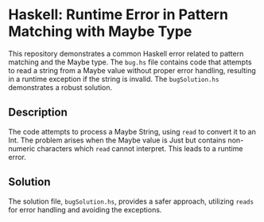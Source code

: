 # Haskell: Runtime Error in Pattern Matching with Maybe Type

This repository demonstrates a common Haskell error related to pattern matching and the Maybe type.  The `bug.hs` file contains code that attempts to read a string from a Maybe value without proper error handling, resulting in a runtime exception if the string is invalid. The `bugSolution.hs` demonstrates a robust solution.

## Description
The code attempts to process a Maybe String, using `read` to convert it to an Int.  The problem arises when the Maybe value is Just but contains non-numeric characters which `read` cannot interpret.  This leads to a runtime error. 

## Solution
The solution file, `bugSolution.hs`, provides a safer approach, utilizing `reads` for error handling and avoiding the exceptions.